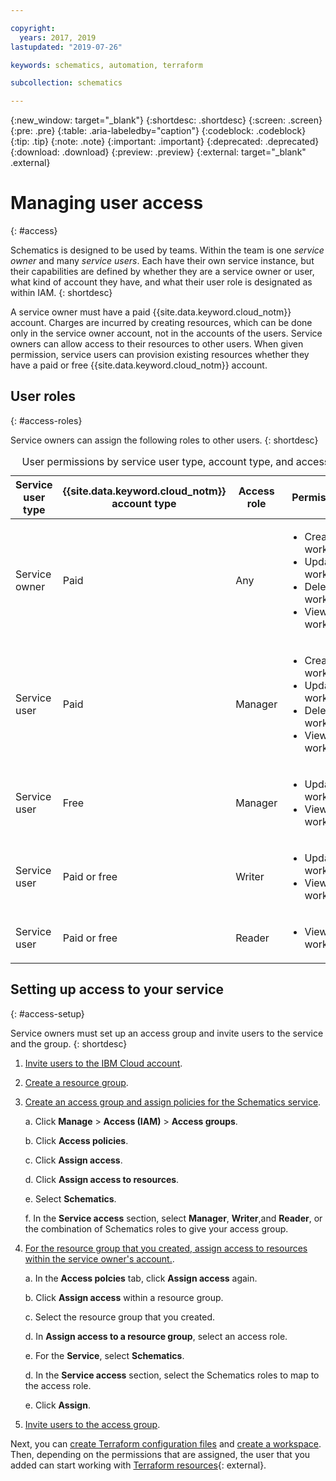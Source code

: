 ```yaml
---

copyright:
  years: 2017, 2019
lastupdated: "2019-07-26"

keywords: schematics, automation, terraform

subcollection: schematics

---
```


{:new_window: target="_blank"}
{:shortdesc: .shortdesc}
{:screen: .screen}
{:pre: .pre}
{:table: .aria-labeledby="caption"}
{:codeblock: .codeblock}
{:tip: .tip}
{:note: .note}
{:important: .important}
{:deprecated: .deprecated}
{:download: .download}
{:preview: .preview}
{:external: target="_blank" .external}

# Managing user access
{: #access}

Schematics is designed to be used by teams. Within the team is one *service owner* and many *service users*. Each have their own service instance, but their capabilities are defined by whether they are a service owner or user, what kind of account they have, and what their user role is designated as within IAM.
{: shortdesc}

A service owner must have a paid {{site.data.keyword.cloud_notm}} account. Charges are incurred by creating resources, which can be done only in the service owner account, not in the accounts of the users. Service owners can allow access to their resources to other users. When given permission, service users can provision existing resources whether they have a paid or free {{site.data.keyword.cloud_notm}} account.


## User roles
{: #access-roles}

Service owners can assign the following roles to other users.
{: shortdesc}

<table summary="The table shows user permissions by access role. Rows are to be read from the left to right, with the access role in column one, and the permission descriptions in column two.">
<caption>User permissions by service user type, account type, and access role</caption>
  <thead>
  <th>Service user type</th>
  <th>{{site.data.keyword.cloud_notm}} account type</th>
  <th>Access role</th>
  <th>Permissions</th>
  </thead>
  <tbody>
    <tr>
      <td>Service owner</td>
      <td>Paid</td>
      <td>Any</td>
      <td><ul>
          <li>Create workspace</li>
          <li>Update workspace</li>
          <li>Delete workspace</li>
          <li>View workspace</li>
          </ul></td>
    </tr>
    <tr>
      <td>Service user</td>
      <td>Paid</td>
      <td>Manager</td>
      <td><ul>
          <li>Create workspace</li>
          <li>Update workspace</li>
          <li>Delete workspace</li>
          <li>View workspace</li>
          </ul></td>
    </tr>
     <tr>
      <td>Service user</td>
      <td>Free</td>
      <td>Manager</td>
      <td><ul>
          <li>Update workspace</li>
          <li>View workspace</li>
          </ul></td>
    </tr>
    <tr>
      <td>Service user</td>
      <td>Paid or free</td>
      <td>Writer</td>
      <td><ul>
          <li>Update workspace</li>
          <li>View workspace</li>
          </ul></td>
    </tr>
    <tr>
      <td>Service user</td>
      <td>Paid or free</td>
      <td>Reader</td>
      <td><ul>
          <li>View workspace</li>
          </ul></td>
    </tr>
  </tbody>
  </table>


## Setting up access to your service
{: #access-setup}

Service owners must set up an access group and invite users to the service and the group.
{: shortdesc}

1. [Invite users to the IBM Cloud account](/docs/iam?topic=iam-iamuserinv).

2. [Create a resource group](/docs/resources?topic=resources-rgs#create_rgs).

3. [Create an access group and assign policies for the Schematics service](/docs/iam?topic=iam-groups).

    a. Click **Manage** > **Access (IAM)** > **Access groups**.

    b. Click **Access policies**.

    c. Click **Assign access**.

    d. Click **Assign access to resources**.

    e. Select **Schematics**.

    f. In the **Service access** section, select **Manager**, **Writer**,and **Reader**, or the combination of Schematics roles to give your access group.

4. [For the resource group that you created, assign access to resources within the service owner's account.](/docs/iam?topic=iam-groups).

    a. In the **Access polcies** tab, click **Assign access** again.

    b. Click **Assign access** within a resource group.

    c. Select the resource group that you created.

    d. In **Assign access to a resource group**, select an access role.

    e. For the **Service**, select **Schematics**.

    d. In the **Service access** section, select the Schematics roles to map to the access role.

    e. Click **Assign**.

5. [Invite users to the access group](/docs/iam?topic=iam-groups#create_ag).

Next, you can [create Terraform configuration files](/docs/schematics?topic=schematics-create-tf-config) and [create a workspace](/docs/schematics?topic=schematics-workspace-setup). Then, depending on the permissions that are assigned, the user that you added can start working with [Terraform resources](https://www.terraform.io/docs/index.html){: external}.